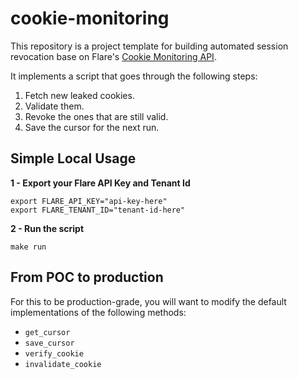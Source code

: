 # cookie-monitoring

This repository is a project template for building automated session revocation
base on Flare's [Cookie Monitoring API](https://api.docs.flare.io/guides/cookie-monitoring).

It implements a script that goes through the following steps:
1. Fetch new leaked cookies.
2. Validate them.
3. Revoke the ones that are still valid.
4. Save the cursor for the next run.

## Simple Local Usage

**1 - Export your Flare API Key and Tenant Id**
```shell
export FLARE_API_KEY="api-key-here"
export FLARE_TENANT_ID="tenant-id-here"
```

**2 - Run the script**
```shell
make run
```

## From POC to production

For this to be production-grade, you will want to modify
the default implementations of the following methods:
- `get_cursor`
- `save_cursor`
- `verify_cookie`
- `invalidate_cookie`
